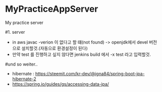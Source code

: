 # MyPracticeAppServer
My practice server

#1. server 
 - in aws javac -verion 이 없다고 할 떄(not found) -> openjdk에서 devel 버전으로 설치할것.(자동으로 환경설정이 된다)
 - 만약 test 를 진행하고 싶지 않다면 jenkins build 에서 -x test 라고 입력할것.

 #und so weiter..
  - hibernate : https://steemit.com/kr-dev/@igna84/spring-boot-jpa-hibernate-2
  - https://spring.io/guides/gs/accessing-data-jpa/